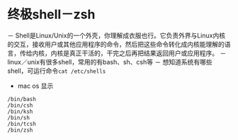 # 终极shell－zsh
－ Shell是Linux/Unix的一个外壳，你理解成衣服也行。它负责外界与Linux内核的交互，接收用户或其他应用程序的命令，然后把这些命令转化成内核能理解的语言，传给内核，内核是真正干活的，干完之后再把结果返回用户或应用程序。
－ linux／unix有很多shell，常用的有bash、sh、csh等
－ 想知道系统有哪些shell，可运行命令`cat /etc/shells`
  * mac os 显示
  ```
/bin/bash
/bin/csh
/bin/ksh
/bin/sh
/bin/tcsh
/bin/zsh
```
